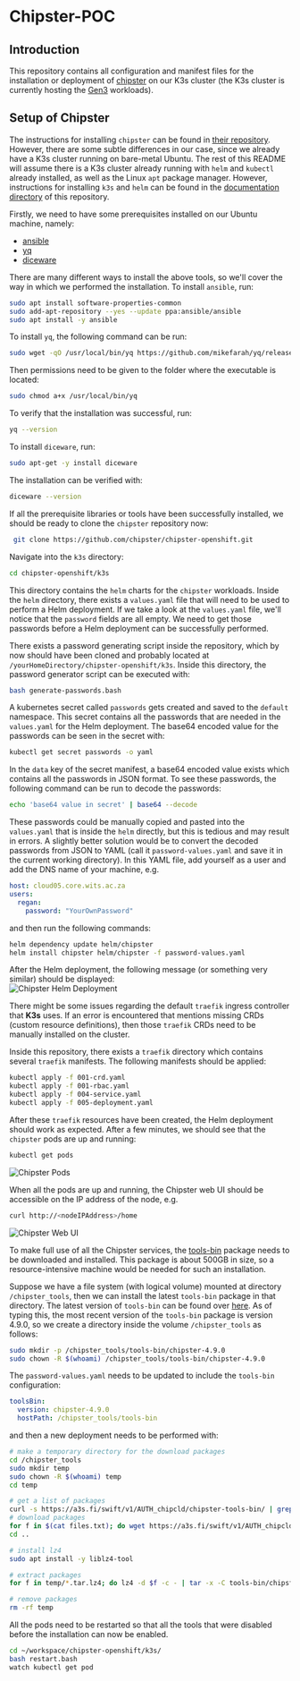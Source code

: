 # Chipster-POC

## Introduction
This repository contains all configuration and manifest files for the installation or deployment of [chipster](https://github.com/chipster/chipster-openshift/tree/k3s) on our K3s cluster (the K3s cluster is currently hosting the [Gen3](https://github.com/sbimb/gen3-dev) workloads).

## Setup of Chipster
The instructions for installing `chipster` can be found in [their repository](https://github.com/chipster/chipster-openshift/blob/k3s/k3s/README.md). However, there are some subtle differences in our case, since we already have a K3s cluster running on bare-metal Ubuntu. The rest of this README will assume there is a K3s cluster already running with `helm` and `kubectl` already installed, as well as the Linux `apt` package manager. However, instructions for installing `k3s` and `helm` can be found in the [documentation directory](documentation/setting_up_k3s_on_ubuntu.md) of this repository.      

Firstly, we need to have some prerequisites installed on our Ubuntu machine, namely:
- [ansible](https://docs.ansible.com/)
- [yq](https://github.com/mikefarah/yq/blob/master/README.md)
- [diceware](https://pypi.org/project/diceware/)

There are many different ways to install the above tools, so we'll cover the way in which we performed the installation. To install `ansible`, run:
```bash
sudo apt install software-properties-common
sudo add-apt-repository --yes --update ppa:ansible/ansible
sudo apt install -y ansible
```

To install `yq`, the following command can be run:
```bash
sudo wget -qO /usr/local/bin/yq https://github.com/mikefarah/yq/releases/latest/download/yq_linux_amd64
```
Then permissions need to be given to the folder where the executable is located:
```bash
sudo chmod a+x /usr/local/bin/yq
```
To verify that the installation was successful, run:
```bash
yq --version
```
To install `diceware`, run:
```bash
sudo apt-get -y install diceware
```
The installation can be verified with:
```bash
diceware --version
```
If all the prerequisite libraries or tools have been successfully installed, we should be ready to clone the `chipster` repository now:
```bash
 git clone https://github.com/chipster/chipster-openshift.git
```
Navigate into the `k3s` directory:
```bash
cd chipster-openshift/k3s
```
This directory contains the `helm` charts for the `chipster` workloads. Inside the `helm` directory, there exists a `values.yaml` file that will need to be used to perform a Helm deployment. If we take a look at the `values.yaml` file, we'll notice that the `password` fields are all empty. We need to get those passwords before a Helm deployment can be successfully performed.   

There exists a password generating script inside the repository, which by now should have been cloned and probably located at `/yourHomeDirectory/chipster-openshift/k3s`. Inside this directory, the password generator script can be executed with:
```bash
bash generate-passwords.bash
``` 
A kubernetes secret called `passwords` gets created and saved to the `default` namespace. This secret contains all the passwords that are needed in the `values.yaml` for the Helm deployment. The base64 encoded value for the passwords can be seen in the secret with:
```bash
kubectl get secret passwords -o yaml
```
In the `data` key of the secret manifest, a base64 encoded value exists which contains all the passwords in JSON format. To see these passwords, the following command can be run to decode the passwords:
```bash
echo 'base64 value in secret' | base64 --decode
```
These passwords could be manually copied and pasted into the `values.yaml` that is inside the `helm` directly, but this is tedious and may result in errors. A slightly better solution would be to convert the decoded passwords from JSON to YAML (call it `password-values.yaml` and save it in the current working directory). In this YAML file, add yourself as a user and add the DNS name of your machine, e.g.
```yaml
host: cloud05.core.wits.ac.za
users:
  regan:
    password: "YourOwnPassword"
```
and then run the following commands:
```bash
helm dependency update helm/chipster
helm install chipster helm/chipster -f password-values.yaml
```
After the Helm deployment, the following message (or something very similar) should be displayed:   
![Chipster Helm Deployment](public/assets/images/chipster-helm-deployment.png "Chipster Helm Deployment")     

There might be some issues regarding the default `traefik` ingress controller that **K3s** uses. If an error is encountered that mentions missing CRDs (custom resource definitions), then those `traefik` CRDs need to be manually installed on the cluster.    

Inside this repository, there exists a `traefik` directory which contains several `traefik` manifests. The following manifests should be applied:
```bash
kubectl apply -f 001-crd.yaml
kubectl apply -f 001-rbac.yaml
kubectl apply -f 004-service.yaml
kubectl apply -f 005-deployment.yaml
```
After these `traefik` resources have been created, the Helm deployment should work as expected. After a few minutes, we should see that the `chipster` pods are up and running:
```bash
kubectl get pods
```
![Chipster Pods](public/assets/images/chipster-pods.png "Chipster Pods")     

When all the pods are up and running, the Chipster web UI should be accessible on the IP address of the node, e.g.
```bash
curl http://<nodeIPAddress>/home
```
![Chipster Web UI](public/assets/images/chipster-web-ui.png "Chipster Web UI")     

To make full use of all the Chipster services, the [tools-bin](https://github.com/chipster/chipster-openshift/blob/k3s/k3s/README.md#download-the-tools-bin-package) package needs to be downloaded and installed. This package is about 500GB in size, so a resource-intensive machine would be needed for such an installation.   

Suppose we have a file system (with logical volume) mounted at directory `/chipster_tools`, then we can install the latest `tools-bin` package in that directory. The latest version of `tools-bin` can be found over [here](https://a3s.fi/swift/v1/AUTH_chipcld/chipster-tools-bin/). As of typing this, the most recent version of the `tools-bin` package is version 4.9.0, so we create a directory inside the volume `/chipster_tools` as follows:
```bash
sudo mkdir -p /chipster_tools/tools-bin/chipster-4.9.0
sudo chown -R $(whoami) /chipster_tools/tools-bin/chipster-4.9.0
```
The `password-values.yaml` needs to be updated to include the `tools-bin` configuration:
```yaml
toolsBin:
  version: chipster-4.9.0
  hostPath: /chipster_tools/tools-bin
```
and then a new deployment needs to be performed with:
```bash
# make a temporary directory for the download packages
cd /chipster_tools
sudo mkdir temp
sudo chown -R $(whoami) temp
cd temp

# get a list of packages
curl -s https://a3s.fi/swift/v1/AUTH_chipcld/chipster-tools-bin/ | grep chipster-4.9.0 | grep .tar.lz4$ > files.txt
# download packages
for f in $(cat files.txt); do wget https://a3s.fi/swift/v1/AUTH_chipcld/chipster-tools-bin/$f; done
cd ..

# install lz4
sudo apt install -y liblz4-tool

# extract packages 
for f in temp/*.tar.lz4; do lz4 -d $f -c - | tar -x -C tools-bin/chipster-4.9.0; done

# remove packages
rm -rf temp
```
All the pods need to be restarted so that all the tools that were disabled before the installation can now be enabled.

```bash
cd ~/workspace/chipster-openshift/k3s/
bash restart.bash
watch kubectl get pod
```

